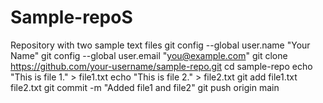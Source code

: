 # Sample-repoS
 Repository with two sample text files
git config --global user.name "Your Name"
git config --global user.email "you@example.com"
git clone https://github.com/your-username/sample-repo.git
cd sample-repo
echo "This is file 1." > file1.txt
echo "This is file 2." > file2.txt
git add file1.txt file2.txt
git commit -m "Added file1 and file2"
git push origin main
